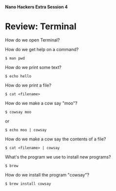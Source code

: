 #### Nano Hackers Extra Session 4

# Review: Terminal

How do we open Terminal?

How do we get help on a command?

```
$ man pwd
```

How do we print some text?

```
$ echo hello
```

How do we print a file?

```
$ cat <filename>
```

How do we make a cow say "moo"?

```
$ cowsay moo
```

or

```
$ echo moo | cowsay
```

How do we make a cow say the contents of a file?

```
$ cat <filename> | cowsay
``` 

What's the program we use to install new programs?

```
$ brew
```

How do we install the program "cowsay"?

```
$ brew install cowsay
```